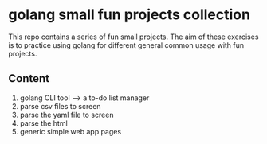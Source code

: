 # golang small fun projects collection

This repo contains a series of fun small projects. 
The aim of these exercises is to practice using golang for different general common usage with fun projects.

## Content

1. golang CLI tool --> a to-do list manager
2. parse csv files to screen
3. parse the yaml file to screen
4. parse the html
5. generic simple web app pages
